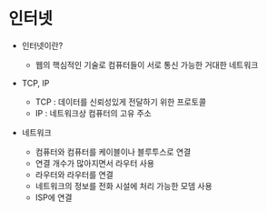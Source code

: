 # 인터넷

+ 인터넷이란?
    + 웹의 핵심적인 기술로  컴퓨터들이 서로 통신 가능한 거대한 네트워크

+ TCP, IP
    + TCP : 데이터를 신뢰성있게 전달하기 위한 프로토콜
    + IP : 네트워크상 컴퓨터의 고유 주소

+ 네트워크
    + 컴퓨터와 컴퓨터를 케이블이나 블루투스로 연결
    + 연결 개수가 많아지면서 라우터 사용
    + 라우터와 라우터를 연결
    + 네트워크의 정보를 전화 시설에 처리 가능한 모뎀 사용
    + ISP에 연결